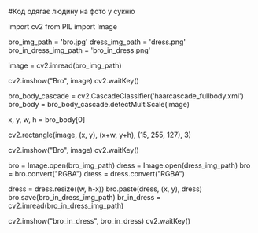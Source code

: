 #Код одягає людину на фото у сукню

import cv2
from PIL import Image

bro_img_path = 'bro.jpg'
dress_img_path = 'dress.png'
bro_in_dress_img_path = 'bro_in_dress.png'

image = cv2.imread(bro_img_path)

cv2.imshow("Bro", image)
cv2.waitKey()

bro_body_cascade = cv2.CascadeClassifier('haarcascade_fullbody.xml')
bro_body = bro_body_cascade.detectMultiScale(image)

x, y, w, h = bro_body[0]

cv2.rectangle(image, (x, y), (x+w, y+h), (15, 255, 127), 3)

cv2.imshow("Bro", image)
cv2.waitKey()

bro = Image.open(bro_img_path)
dress = Image.open(dress_img_path)
bro = bro.convert("RGBA")
dress = dress.convert("RGBA")

dress = dress.resize((w, h-x))
bro.paste(dress, (x, y), dress)
bro.save(bro_in_dress_img_path)
br_in_dress = cv2.imread(bro_in_dress_img_path)

cv2.imshow("bro_in_dress", bro_in_dress)
cv2.waitKey()

